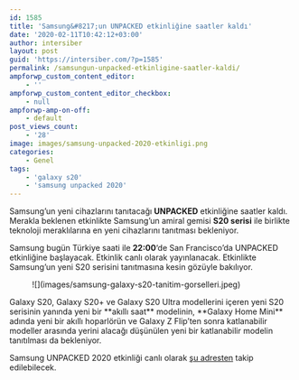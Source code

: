 ```yaml
---
id: 1585
title: 'Samsung&#8217;un UNPACKED etkinliğine saatler kaldı'
date: '2020-02-11T10:42:12+03:00'
author: intersiber
layout: post
guid: 'https://intersiber.com/?p=1585'
permalink: /samsungun-unpacked-etkinligine-saatler-kaldi/
ampforwp_custom_content_editor:
    - ''
ampforwp_custom_content_editor_checkbox:
    - null
ampforwp-amp-on-off:
    - default
post_views_count:
    - '28'
image: images/samsung-unpacked-2020-etkinligi.png
categories:
    - Genel
tags:
    - 'galaxy s20'
    - 'samsung unpacked 2020'
---
```


Samsung’un yeni cihazlarını tanıtacağı **UNPACKED** etkinliğine saatler kaldı. Merakla beklenen etkinlikte Samsung’un amiral gemisi **S20 serisi** ile birlikte teknoloji meraklılarına en yeni cihazlarını tanıtması bekleniyor.

Samsung bugün Türkiye saati ile **22:00**‘de San Francisco’da UNPACKED etkinliğine başlayacak. Etkinlik canlı olarak yayınlanacak. Etkinlikte Samsung’un yeni S20 serisini tanıtmasına kesin gözüyle bakılıyor.

<figure class="wp-block-image size-large">![](images/samsung-galaxy-s20-tanitim-gorselleri.jpeg)</figure>Galaxy S20, Galaxy S20+ ve Galaxy S20 Ultra modellerini içeren yeni S20 serisinin yanında yeni bir **akıllı saat** modelinin, **Galaxy Home Mini** adında yeni bir akıllı hoparlörün ve Galaxy Z Flip’ten sonra katlanabilir modeller arasında yerini alacağı düşünülen yeni bir katlanabilir modelin tanıtılması da bekleniyor.

Samsung UNPACKED 2020 etkinliği canlı olarak [şu adresten](https://www.samsung.com/global/galaxy/events/unpacked/) takip edilebilecek.